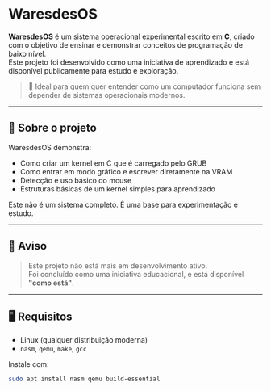 # WaresdesOS

**WaresdesOS** é um sistema operacional experimental escrito em **C**, criado com o objetivo de ensinar e demonstrar conceitos de programação de baixo nível.  
Este projeto foi desenvolvido como uma iniciativa de aprendizado e está disponível publicamente para estudo e exploração.

> 🧠 Ideal para quem quer entender como um computador funciona sem depender de sistemas operacionais modernos.

---

## 🧩 Sobre o projeto

WaresdesOS demonstra:

- Como criar um kernel em C que é carregado pelo GRUB
- Como entrar em modo gráfico e escrever diretamente na VRAM
- Detecção e uso básico do mouse
- Estruturas básicas de um kernel simples para aprendizado

Este não é um sistema completo. É uma base para experimentação e estudo.

---

## 🚫 Aviso

> Este projeto não está mais em desenvolvimento ativo.  
> Foi concluído como uma iniciativa educacional, e está disponível **"como está"**.

---

## 🖥️ Requisitos

- Linux (qualquer distribuição moderna)  
- `nasm`, `qemu`, `make`, `gcc`

Instale com:

```bash
sudo apt install nasm qemu build-essential
